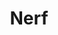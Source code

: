 ---
title: Nerf
crosslinks:
- NerfExchange
- HPAnerf
- Deploy
- nerfdrama
- xkcd
- me_irl
- arduino
- gaming
- Showerthoughts
- SneakyBackgroundFeet
- rccars
- metric_units
- NerfGoodwillFinds
- magicTCG
- sentinelunion
- mallninjashit
- cosplay
- news
- BuffaloNerf
---